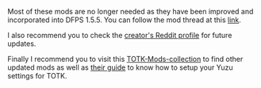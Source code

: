 Most of these mods are no longer needed as they have been improved and incorporated into DFPS 1.5.5. You can follow the mod thread at this [link](https://www.reddit.com/user/ChucksFeedAndSeed/comments/14xksce/beta1_totk_dynamicfps_v155beta1_custom_internal/).

I also recommend you to check the [creator's Reddit profile](https://www.reddit.com/user/ChucksFeedAndSeed/submitted/) for future updates.

Finally I recommend you to visit this [TOTK-Mods-collection](https://github.com/hoverbike1/TOTK-Mods-collection/tree/main) to find other updated mods as well as [their guide](https://github.com/hoverbike1/TOTK-Mods-collection/blob/main/SETUP.md) to know how to setup your Yuzu settings for TOTK.
